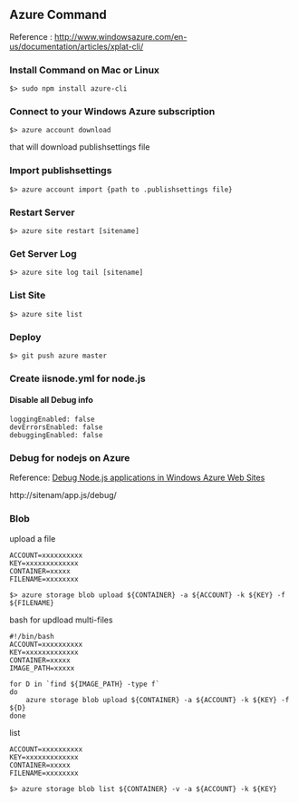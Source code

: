 Azure Command 
---------------------
Reference : http://www.windowsazure.com/en-us/documentation/articles/xplat-cli/

### Install Command on Mac or Linux
```
$> sudo npm install azure-cli
```

### Connect to your Windows Azure subscription
```
$> azure account download 
```
that will download publishsettings file

### Import publishsettings
```
$> azure account import {path to .publishsettings file}
```

### Restart Server 
```
$> azure site restart [sitename]
```

### Get Server Log
```
$> azure site log tail [sitename]
```

### List Site
```
$> azure site list
```

### Deploy

```
$> git push azure master
```

### Create iisnode.yml for node.js 

#### Disable all Debug info
```
loggingEnabled: false
devErrorsEnabled: false
debuggingEnabled: false
```

### Debug for nodejs on Azure
Reference: [Debug Node.js applications in Windows Azure Web Sites][1]

http://sitenam/app.js/debug/

### Blob

upload a file

```
ACCOUNT=xxxxxxxxxx
KEY=xxxxxxxxxxxxx
CONTAINER=xxxxx
FILENAME=xxxxxxxx

$> azure storage blob upload ${CONTAINER} -a ${ACCOUNT} -k ${KEY} -f ${FILENAME}
```

bash for updload multi-files

```
#!/bin/bash
ACCOUNT=xxxxxxxxxx
KEY=xxxxxxxxxxxxx
CONTAINER=xxxxx
IMAGE_PATH=xxxxx

for D in `find ${IMAGE_PATH} -type f`
do
    azure storage blob upload ${CONTAINER} -a ${ACCOUNT} -k ${KEY} -f ${D}
done
```
list 

```
ACCOUNT=xxxxxxxxxx
KEY=xxxxxxxxxxxxx
CONTAINER=xxxxx
FILENAME=xxxxxxxx

$> azure storage blob list ${CONTAINER} -v -a ${ACCOUNT} -k ${KEY}
```

[1]: http://tomasz.janczuk.org/2013/07/debug-nodejs-applications-in-windows.html
